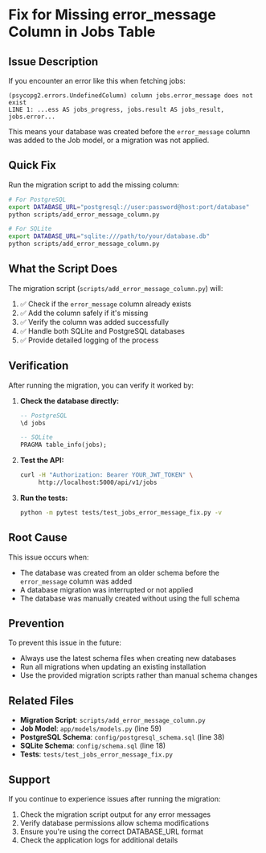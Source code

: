 # Fix for Missing error_message Column in Jobs Table

## Issue Description

If you encounter an error like this when fetching jobs:

```
(psycopg2.errors.UndefinedColumn) column jobs.error_message does not exist
LINE 1: ...ess AS jobs_progress, jobs.result AS jobs_result, jobs.error...
```

This means your database was created before the `error_message` column was added to the Job model, or a migration was not applied.

## Quick Fix

Run the migration script to add the missing column:

```bash
# For PostgreSQL
export DATABASE_URL="postgresql://user:password@host:port/database"
python scripts/add_error_message_column.py

# For SQLite
export DATABASE_URL="sqlite:///path/to/your/database.db"
python scripts/add_error_message_column.py
```

## What the Script Does

The migration script (`scripts/add_error_message_column.py`) will:

1. ✅ Check if the `error_message` column already exists
2. ✅ Add the column safely if it's missing
3. ✅ Verify the column was added successfully
4. ✅ Handle both SQLite and PostgreSQL databases
5. ✅ Provide detailed logging of the process

## Verification

After running the migration, you can verify it worked by:

1. **Check the database directly:**
   ```sql
   -- PostgreSQL
   \d jobs
   
   -- SQLite
   PRAGMA table_info(jobs);
   ```

2. **Test the API:**
   ```bash
   curl -H "Authorization: Bearer YOUR_JWT_TOKEN" \
        http://localhost:5000/api/v1/jobs
   ```

3. **Run the tests:**
   ```bash
   python -m pytest tests/test_jobs_error_message_fix.py -v
   ```

## Root Cause

This issue occurs when:
- The database was created from an older schema before the `error_message` column was added
- A database migration was interrupted or not applied
- The database was manually created without using the full schema

## Prevention

To prevent this issue in the future:
- Always use the latest schema files when creating new databases
- Run all migrations when updating an existing installation
- Use the provided migration scripts rather than manual schema changes

## Related Files

- **Migration Script**: `scripts/add_error_message_column.py`
- **Job Model**: `app/models/models.py` (line 59)
- **PostgreSQL Schema**: `config/postgresql_schema.sql` (line 38)
- **SQLite Schema**: `config/schema.sql` (line 18)
- **Tests**: `tests/test_jobs_error_message_fix.py`

## Support

If you continue to experience issues after running the migration:

1. Check the migration script output for any error messages
2. Verify database permissions allow schema modifications
3. Ensure you're using the correct DATABASE_URL format
4. Check the application logs for additional details